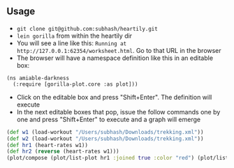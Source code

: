 ## Usage

* `git clone git@github.com:subhash/heartily.git`
* `lein gorilla` from within the heartily dir
* You will see a line like this: `Running at http://127.0.0.1:62354/worksheet.html`. Go to that URL in the browser
* The browser will have a namespace definition like this in an editable box:
```
(ns amiable-darkness
  (:require [gorilla-plot.core :as plot]))
```
* Click on the editable box and press "Shift+Enter". The definition will execute
* In the next editable boxes that pop, issue the follow commands one by one and press "Shift+Enter" to execute and a graph will emerge
```clojure
(def w1 (load-workout "/Users/subhash/Downloads/trekking.xml"))
(def w2 (load-workout "/Users/subhash/Downloads/trekking.xml"))
(def hr1 (heart-rates w1))
(def hr2 (reverse (heart-rates w1)))
(plot/compose (plot/list-plot hr1 :joined true :color "red") (plot/list-plot hr2 :joined true))
```

